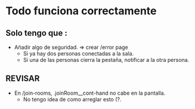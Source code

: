 # Todo funciona correctamente

## Solo tengo que :

- Añadir algo de seguridad. => crear /error page
  - Si ya hay dos personas conectadas a la sala.
  - Si una de las personas cierra la pestaña, notificar a la otra persona.

## REVISAR

- En /join-rooms, .joinRoom\_\_cont-hand no cabe en la pantalla.
  - No tengo idea de como arreglar esto (?.
